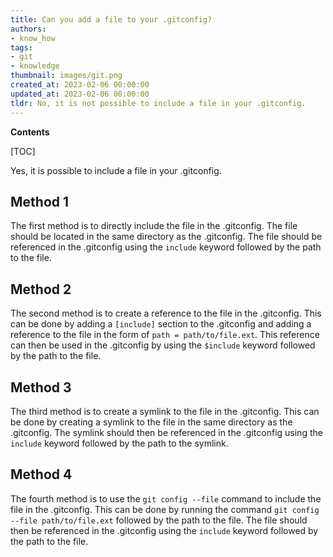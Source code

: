 ```yaml
---
title: Can you add a file to your .gitconfig?
authors:
- know_how
tags:
- git
- knowledge
thumbnail: images/git.png
created_at: 2023-02-06 00:00:00
updated_at: 2023-02-06 00:00:00
tldr: No, it is not possible to include a file in your .gitconfig.
---
```


**Contents**

[TOC]

Yes, it is possible to include a file in your .gitconfig.

## Method 1

The first method is to directly include the file in the .gitconfig. The file should be located in the same directory as the .gitconfig. The file should be referenced in the .gitconfig using the `include` keyword followed by the path to the file.

## Method 2

The second method is to create a reference to the file in the .gitconfig. This can be done by adding a `[include]` section to the .gitconfig and adding a reference to the file in the form of `path = path/to/file.ext`. This reference can then be used in the .gitconfig by using the `$include` keyword followed by the path to the file.

## Method 3

The third method is to create a symlink to the file in the .gitconfig. This can be done by creating a symlink to the file in the same directory as the .gitconfig. The symlink should then be referenced in the .gitconfig using the `include` keyword followed by the path to the symlink.

## Method 4

The fourth method is to use the `git config --file` command to include the file in the .gitconfig. This can be done by running the command `git config --file path/to/file.ext` followed by the path to the file. The file should then be referenced in the .gitconfig using the `include` keyword followed by the path to the file.
